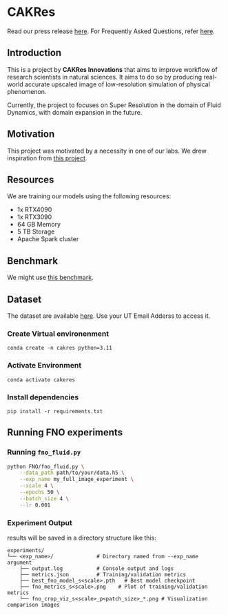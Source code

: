 # CAKRes

Read our press release [here](https://github.com/cpraskoti/CAKRes/blob/main/prfaq/Press_Release.pdf). For Frequently Asked Questions, refer [here](https://github.com/cpraskoti/CAKRes/blob/main/prfaq/FAQ.pdf).

## Introduction
This is a project by **CAKRes Innovations** that aims to improve workflow of research scientists in natural sciences. 
It aims to do so by producing real-world accurate upscaled image of low-resolution simulation of physical phenomenon.

Currently, the project to focuses on Super Resolution in the domain of Fluid Dynamics, with domain expansion in the future.

## Motivation
This project was motivated by a necessity in one of our labs. We drew inspiration from [this project](https://github.com/erichson/SuperBench).

## Resources
We are training our models using the following resources:

- 1x RTX4090
- 1x RTX3090
- 64 GB Memory
- 5 TB Storage
- Apache Spark cluster

## Benchmark
We might use [this benchmark](https://arxiv.org/abs/2306.14070).

## Dataset

The dataset are available [here](https://drive.google.com/drive/folders/17CK5aiOUJVVLuuEH418aw_RKAD7t_821?usp=drive_link). Use your UT Email Adderss to access it.


### Create Virtual environenment
```conda create -n cakres python=3.11```
### Activate Environment
```conda activate cakeres```

### Install dependencies
```pip install -r requirements.txt```

## Running FNO experiments
### Running `fno_fluid.py`

```bash
python FNO/fno_fluid.py \
    --data_path path/to/your/data.h5 \
    --exp_name my_full_image_experiment \
    --scale 4 \
    --epochs 50 \
    --batch_size 4 \
    --lr 0.001
```

### Experiment Output

results will be saved in a directory structure like this:

```
experiments/
└── <exp_name>/              # Directory named from --exp_name argument
    ├── output.log           # Console output and logs
    ├── metrics.json         # Training/validation metrics
    ├── best_fno_model_s<scale>.pth   # Best model checkpoint 
    ├── fno_metrics_s<scale>.png    # Plot of training/validation metrics
    └── fno_crop_viz_s<scale>_p<patch_size>_*.png # Visualization comparison images
```

